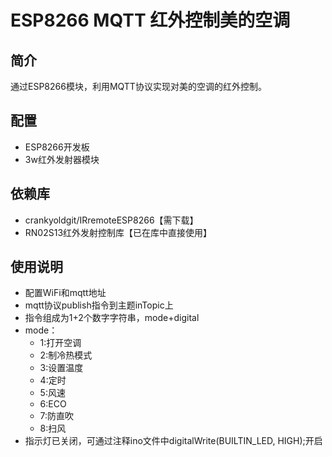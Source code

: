 # ESP8266 MQTT 红外控制美的空调
## 简介
通过ESP8266模块，利用MQTT协议实现对美的空调的红外控制。

## 配置
- ESP8266开发板
- 3w红外发射器模块

## 依赖库
- crankyoldgit/IRremoteESP8266【需下载】
- RN02S13红外发射控制库【已在库中直接使用】
  
## 使用说明
- 配置WiFi和mqtt地址
- mqtt协议publish指令到主题inTopic上
- 指令组成为1+2个数字字符串，mode+digital
- mode：
  + 1:打开空调
  + 2:制冷热模式
  + 3:设置温度
  + 4:定时
  + 5:风速
  + 6:ECO
  + 7:防直吹
  + 8:扫风
- 指示灯已关闭，可通过注释ino文件中digitalWrite(BUILTIN_LED, HIGH);开启
 
